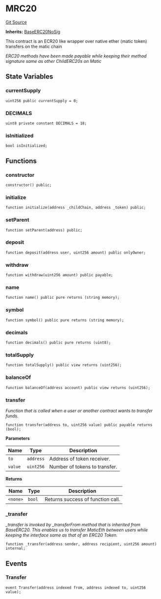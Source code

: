 # MRC20
[Git Source](https://github.com/maticnetwork/contracts/blob/155f729fd8db0676297384375468d4d45b8aa44e/contracts/child/MRC20.sol)

**Inherits:**
[BaseERC20NoSig](/contracts/child/BaseERC20NoSig.sol/contract.BaseERC20NoSig.md)

This contract is an ECR20 like wrapper over native ether (matic token) transfers on the matic chain

*ERC20 methods have been made payable while keeping their method signature same as other ChildERC20s on Matic*


## State Variables
### currentSupply

```solidity
uint256 public currentSupply = 0;
```


### DECIMALS

```solidity
uint8 private constant DECIMALS = 18;
```


### isInitialized

```solidity
bool isInitialized;
```


## Functions
### constructor


```solidity
constructor() public;
```

### initialize


```solidity
function initialize(address _childChain, address _token) public;
```

### setParent


```solidity
function setParent(address) public;
```

### deposit


```solidity
function deposit(address user, uint256 amount) public onlyOwner;
```

### withdraw


```solidity
function withdraw(uint256 amount) public payable;
```

### name


```solidity
function name() public pure returns (string memory);
```

### symbol


```solidity
function symbol() public pure returns (string memory);
```

### decimals


```solidity
function decimals() public pure returns (uint8);
```

### totalSupply


```solidity
function totalSupply() public view returns (uint256);
```

### balanceOf


```solidity
function balanceOf(address account) public view returns (uint256);
```

### transfer

*Function that is called when a user or another contract wants to transfer funds.*


```solidity
function transfer(address to, uint256 value) public payable returns (bool);
```
**Parameters**

|Name|Type|Description|
|----|----|-----------|
|`to`|`address`|Address of token receiver.|
|`value`|`uint256`|Number of tokens to transfer.|

**Returns**

|Name|Type|Description|
|----|----|-----------|
|`<none>`|`bool`|Returns success of function call.|


### _transfer

*_transfer is invoked by _transferFrom method that is inherited from BaseERC20.
This enables us to transfer MaticEth between users while keeping the interface same as that of an ERC20 Token.*


```solidity
function _transfer(address sender, address recipient, uint256 amount) internal;
```

## Events
### Transfer

```solidity
event Transfer(address indexed from, address indexed to, uint256 value);
```

